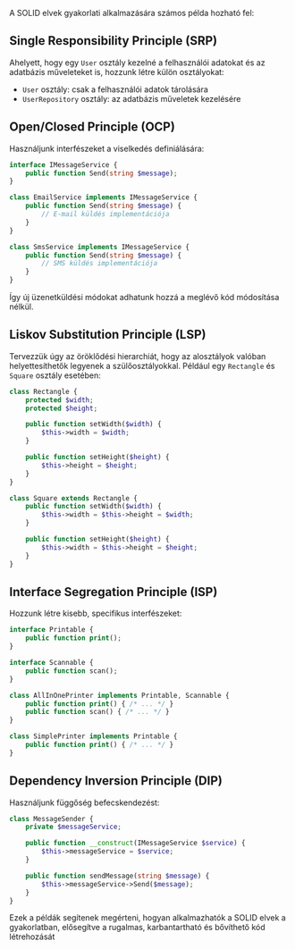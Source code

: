 A SOLID elvek gyakorlati alkalmazására számos példa hozható fel:

## Single Responsibility Principle (SRP)

Ahelyett, hogy egy `User` osztály kezelné a felhasználói adatokat és az adatbázis műveleteket is, hozzunk létre külön osztályokat:

- `User` osztály: csak a felhasználói adatok tárolására
- `UserRepository` osztály: az adatbázis műveletek kezelésére

## Open/Closed Principle (OCP)

Használjunk interfészeket a viselkedés definiálására:

```php
interface IMessageService {
    public function Send(string $message);
}

class EmailService implements IMessageService {
    public function Send(string $message) {
        // E-mail küldés implementációja
    }
}

class SmsService implements IMessageService {
    public function Send(string $message) {
        // SMS küldés implementációja
    }
}
```

Így új üzenetküldési módokat adhatunk hozzá a meglévő kód módosítása nélkül.

## Liskov Substitution Principle (LSP)

Tervezzük úgy az öröklődési hierarchiát, hogy az alosztályok valóban helyettesíthetők legyenek a szülőosztályokkal. Például egy `Rectangle` és `Square` osztály esetében:

```php
class Rectangle {
    protected $width;
    protected $height;

    public function setWidth($width) {
        $this->width = $width;
    }

    public function setHeight($height) {
        $this->height = $height;
    }
}

class Square extends Rectangle {
    public function setWidth($width) {
        $this->width = $this->height = $width;
    }

    public function setHeight($height) {
        $this->width = $this->height = $height;
    }
}
```

## Interface Segregation Principle (ISP)

Hozzunk létre kisebb, specifikus interfészeket:

```php
interface Printable {
    public function print();
}

interface Scannable {
    public function scan();
}

class AllInOnePrinter implements Printable, Scannable {
    public function print() { /* ... */ }
    public function scan() { /* ... */ }
}

class SimplePrinter implements Printable {
    public function print() { /* ... */ }
}
```

## Dependency Inversion Principle (DIP)

Használjunk függőség befecskendezést:

```php
class MessageSender {
    private $messageService;

    public function __construct(IMessageService $service) {
        $this->messageService = $service;
    }

    public function sendMessage(string $message) {
        $this->messageService->Send($message);
    }
}
```

Ezek a példák segítenek megérteni, hogyan alkalmazhatók a SOLID elvek a gyakorlatban, elősegítve a rugalmas, karbantartható és bővíthető kód létrehozását